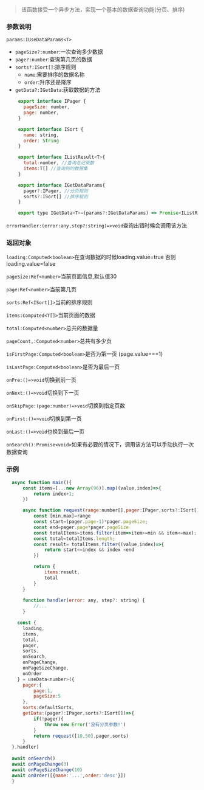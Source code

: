 > 该函数接受一个异步方法，实现一个基本的数据查询功能(分页、排序)

### 参数说明

``params:IUseDataParams<T>``
  * ``pageSize?:number``:一次查询多少数据
  * ``page?:number``:查询第几页的数据
  * ``sorts?:ISort[]``:排序规则
      * ``name``:需要排序的数据名称
      * ``order``:升序还是降序
  * ``getData?:IGetData``:获取数据的方法
       ```js
        export interface IPager {
          pageSize: number,
          page: number,
        }

        export interface ISort {
          name: string,
          order: String
        }

        export interface IListResult<T>{
          total:number, //查询总记录数
          items:T[] //查询到的数据集
        }

        export interface IGetDataParams{
          pager?:IPager, //分页规则
          sorts?:ISort[] //排序规则
        }

        export type IGetData<T>=(params?:IGetDataParams) => Promise<IListResult<T>>
       ```
``errorHandler:(error:any,step?:string)=>void``查询出错时候会调用该方法

### 返回对象

  ``loading:Computed<boolean>``在查询数据的时候loading.value=true 否则loading.value=false

  ``pageSize:Ref<number>``当前页面信息,默认值30

  ``page:Ref<number>``当前第几页

  ``sorts:Ref<ISort[]>``当前的排序规则

  ``items:Computed<T[]>``当前页面的数据

  ``total:Computed<number>``总共的数据量

  ``pageCount,:Computed<number>``总共有多少页

  ``isFirstPage:Computed<boolean>``是否为第一页 (page.value===1)

  ``isLastPage:Computed<boolean>``是否为最后一页

  ``onPre:()=>void``切换到前一页

  ``onNext:()=>void``切换到下一页

  ``onSkipPage:(page:number)=>void``切换到指定页数

  ``onFirst:()=>void``切换到第一页

  ``onLast:()=>void``也换到最后一页

  ``onSearch():Promise<void>``如果有必要的情况下，调用该方法可以手动执行一次数据查询

### 示例

```javascript
  async function main(){
      const items=[...new Array(96)].map((value,index)=>{
          return index+1;
      })

      async function request(range:number[],pager:IPager,sorts?:ISort[])=>{
          const [min,max]=range
          const start=(pager.page-1)*pager.pageSize;
          const end=pager.page*pager.pageSize
          const totalItems=items.filter(item=>item>=min && item<=max);
          const total=totalItems.length;
          const result= totalItems.filter((value,index)=>{
              return start<=index && index <end 
          })

          return {
              items:result,
              total
          }
      }
      
      function handler(error: any, step?: string) {
          //...
      }

    const { 
      loading,
      items,
      total,
      pager,
      sorts,
      onSearch,
      onPageChange,
      onPageSizeChange,
      onOrder
    } = useData<number>({
      pager:{
          page:1,
          pageSize:5
      },
      sorts:defaultSorts,
      getData:(pager?:IPager,sorts?:ISort[])=>{
          if(!pager){
              throw new Error('没有分页参数!')
          }
          return request([10,50],pager,sorts)
      }
  },handler)
  
  await onSearch()
  await onPageChange(3)
  await onPageSizeChange(10)
  await onOrder([{name:'...',order:'desc'}])
  }

```
